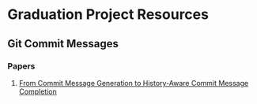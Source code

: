 # Graduation Project Resources


## Git Commit Messages


### Papers

1. [From Commit Message Generation to History-Aware Commit Message Completion ](https://paperswithcode.com/paper/from-commit-message-generation-to-history)